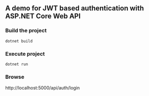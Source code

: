 ## A demo for JWT based authentication with ASP.NET Core Web API

### Build the project

    dotnet build

### Execute project

    dotnet run

### Browse

http://localhost:5000/api/auth/login
